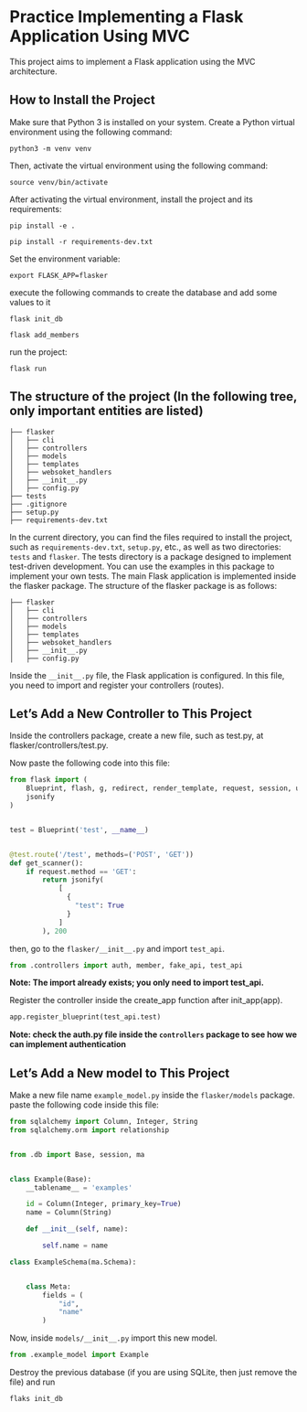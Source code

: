# Practice Implementing a Flask Application Using MVC

This project aims to implement a Flask application using the MVC architecture.

## How to Install the Project

Make sure that Python 3 is installed on your system. Create a Python virtual environment using the following command:

```
python3 -m venv venv
```
Then, activate the virtual environment using the following command:

```
source venv/bin/activate
```
After activating the virtual environment, install the project and its requirements:

```
pip install -e .
```

```
pip install -r requirements-dev.txt
```

Set the environment variable:

```
export FLASK_APP=flasker
```
execute the following commands to create the database and add some values to it

```
flask init_db
```
```
flask add_members
```
run the project:

```
flask run
```
## The structure of the project (In the following tree, only important entities are listed)
```
├── flasker
│   ├── cli
│   ├── controllers
│   ├── models
│   ├── templates
│   ├── websoket_handlers
│   ├── __init__.py
│   ├── config.py
├── tests
├── .gitignore
├── setup.py
├── requirements-dev.txt

```
In the current directory, you can find the files required to install the project, such as `requirements-dev.txt`, `setup.py`, etc., as well as two directories: `tests` and `flasker`. The tests directory is a package designed to implement test-driven development. You can use the examples in this package to implement your own tests. The main Flask application is implemented inside the flasker package. The structure of the flasker package is as follows:
```
├── flasker
│   ├── cli
│   ├── controllers
│   ├── models
│   ├── templates
│   ├── websoket_handlers
│   ├── __init__.py
│   ├── config.py
```
Inside the `__init__.py` file, the Flask application is configured. In this file, you need to import and register your controllers (routes).

## Let’s Add a New Controller to This Project

Inside the controllers package, create a new file, such as test.py, at flasker/controllers/test.py.

Now paste the following code into this file:


```python
from flask import (
    Blueprint, flash, g, redirect, render_template, request, session, url_for,
    jsonify
)


test = Blueprint('test', __name__)


@test.route('/test', methods=('POST', 'GET'))
def get_scanner():
    if request.method == 'GET':
        return jsonify(
            [
              {
                "test": True
              }
            ]
        ), 200
```
then, go to the `flasker/__init__.py` and import `test_api`.

```python
from .controllers import auth, member, fake_api, test_api
```
**Note: The import already exists; you only need to import test_api.**

Register the controller inside the create_app function after init_app(app).

```python
app.register_blueprint(test_api.test)
```
**Note: check the auth.py file inside the `controllers` package to see how we can implement authentication**


## Let’s Add a New model to This Project
Make a new file name `example_model.py` inside the `flasker/models` package. 
paste the following code inside this file:

```python
from sqlalchemy import Column, Integer, String
from sqlalchemy.orm import relationship


from .db import Base, session, ma


class Example(Base):
    __tablename__ = 'examples'

    id = Column(Integer, primary_key=True)
    name = Column(String)

    def __init__(self, name):

        self.name = name

class ExampleSchema(ma.Schema):


    class Meta:
        fields = (
            "id",
            "name"
        )
```
Now, inside `models/__init__.py` import this new model.

```python
from .example_model import Example
```
Destroy the previous database (if you are using SQLite, then just remove the file) and run 

```
flaks init_db
```

